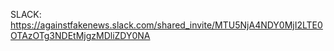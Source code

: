 SLACK: https://againstfakenews.slack.com/shared_invite/MTU5NjA4NDY0MjI2LTE0OTAzOTg3NDEtMjgzMDliZDY0NA
